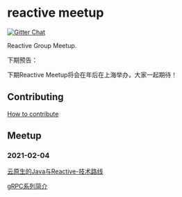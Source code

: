 # reactive meetup

[![Gitter Chat](https://badges.gitter.im/Join%20Chat.svg)](https://groups.google.com/g/reactive-group)

Reactive Group Meetup.

下期预告：

下期Reactive Meetup将会在年后在上海举办，大家一起期待！

## Contributing

[How to contribute](./CONTRIBUTING.md)  

## Meetup

### 2021-02-04

[云原生的Java与Reactive-技术路线](./202102/slides/云原生时代的Java与Reactive-技术路线-Kevin.pptx)

[gRPC系列简介](https://github.com/reactivegroup/grpc-example)
